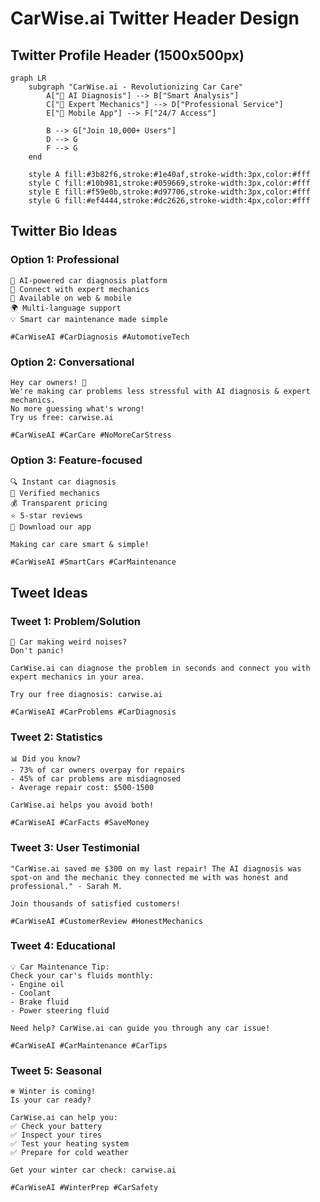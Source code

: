 # CarWise.ai Twitter Header Design

## Twitter Profile Header (1500x500px)

```mermaid
graph LR
    subgraph "CarWise.ai - Revolutionizing Car Care"
        A["🚗 AI Diagnosis"] --> B["Smart Analysis"]
        C["🔧 Expert Mechanics"] --> D["Professional Service"]
        E["📱 Mobile App"] --> F["24/7 Access"]
        
        B --> G["Join 10,000+ Users"]
        D --> G
        F --> G
    end
    
    style A fill:#3b82f6,stroke:#1e40af,stroke-width:3px,color:#fff
    style C fill:#10b981,stroke:#059669,stroke-width:3px,color:#fff
    style E fill:#f59e0b,stroke:#d97706,stroke-width:3px,color:#fff
    style G fill:#ef4444,stroke:#dc2626,stroke-width:4px,color:#fff
```

## Twitter Bio Ideas

### Option 1: Professional
```
🚗 AI-powered car diagnosis platform
🔧 Connect with expert mechanics
📱 Available on web & mobile
🌍 Multi-language support
💡 Smart car maintenance made simple

#CarWiseAI #CarDiagnosis #AutomotiveTech
```

### Option 2: Conversational
```
Hey car owners! 👋
We're making car problems less stressful with AI diagnosis & expert mechanics. 
No more guessing what's wrong! 
Try us free: carwise.ai

#CarWiseAI #CarCare #NoMoreCarStress
```

### Option 3: Feature-focused
```
🔍 Instant car diagnosis
🔧 Verified mechanics
💰 Transparent pricing
⭐ 5-star reviews
📱 Download our app

Making car care smart & simple!

#CarWiseAI #SmartCars #CarMaintenance
```

## Tweet Ideas

### Tweet 1: Problem/Solution
```
🚨 Car making weird noises? 
Don't panic! 

CarWise.ai can diagnose the problem in seconds and connect you with expert mechanics in your area.

Try our free diagnosis: carwise.ai

#CarWiseAI #CarProblems #CarDiagnosis
```

### Tweet 2: Statistics
```
📊 Did you know?
- 73% of car owners overpay for repairs
- 45% of car problems are misdiagnosed
- Average repair cost: $500-1500

CarWise.ai helps you avoid both! 

#CarWiseAI #CarFacts #SaveMoney
```

### Tweet 3: User Testimonial
```
"CarWise.ai saved me $300 on my last repair! The AI diagnosis was spot-on and the mechanic they connected me with was honest and professional." - Sarah M.

Join thousands of satisfied customers! 

#CarWiseAI #CustomerReview #HonestMechanics
```

### Tweet 4: Educational
```
💡 Car Maintenance Tip:
Check your car's fluids monthly:
- Engine oil
- Coolant
- Brake fluid
- Power steering fluid

Need help? CarWise.ai can guide you through any car issue!

#CarWiseAI #CarMaintenance #CarTips
```

### Tweet 5: Seasonal
```
❄️ Winter is coming! 
Is your car ready?

CarWise.ai can help you:
✅ Check your battery
✅ Inspect your tires
✅ Test your heating system
✅ Prepare for cold weather

Get your winter car check: carwise.ai

#CarWiseAI #WinterPrep #CarSafety
```





